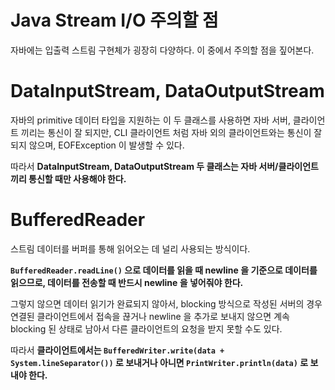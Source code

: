 # Java Stream I/O 주의할 점

자바에는 입출력 스트림 구현체가 굉장히 다양하다. 이 중에서 주의할 점을 짚어본다.

# DataInputStream, DataOutputStream

자바의 primitive 데이터 타입을 지원하는 이 두 클래스를 사용하면 자바 서버, 클라이언트 끼리는 통신이 잘 되지만, CLI 클라이언트 처럼 자바 외의 클라이언트와는 통신이 잘 되지 않으며, EOFException 이 발생할 수 있다.

따라서 **DataInputStream, DataOutputStream 두 클래스는 자바 서버/클라이언트끼리 통신할 때만 사용해야 한다.**

# BufferedReader

스트림 데이터를 버퍼를 통해 읽어오는 데 널리 사용되는 방식이다.

**`BufferedReader.readLine()` 으로 데이터를 읽을 때 newline 을 기준으로 데이터를 읽으므로, 데이터를 전송할 때 반드시 newline 을 넣어줘야 한다.**

그렇지 않으면 데이터 읽기가 완료되지 않아서, blocking 방식으로 작성된 서버의 경우 연결된 클라이언트에서 접속을 끊거나 newline 을 추가로 보내지 않으면 계속 blocking 된 상태로 남아서 다른 클라이언트의 요청을 받지 못할 수도 있다.

따라서 **클라이언트에서는 `BufferedWriter.write(data + System.lineSeparator())` 로 보내거나 아니면 `PrintWriter.println(data)` 로 보내야 한다.**
